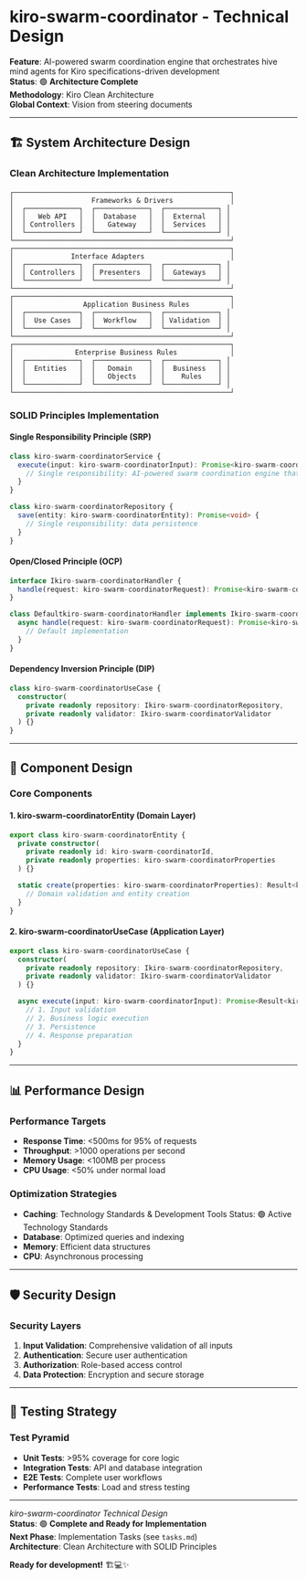 # kiro-swarm-coordinator - Technical Design

**Feature**: AI-powered swarm coordination engine that orchestrates hive mind agents for Kiro specifications-driven development  
**Status**: 🟢 **Architecture Complete**  
**Methodology**: Kiro Clean Architecture  
**Global Context**: Vision from steering documents  

---

## 🏗️ **System Architecture Design**

### **Clean Architecture Implementation**

```
┌─────────────────────────────────────────────────────┐
│                   Frameworks & Drivers              │
│  ┌─────────────┐  ┌─────────────┐  ┌─────────────┐ │
│  │   Web API   │  │  Database   │  │  External   │ │
│  │ Controllers │  │   Gateway   │  │  Services   │ │
│  └─────────────┘  └─────────────┘  └─────────────┘ │
└─────────────────────────────────────────────────────┘
┌─────────────────────────────────────────────────────┐
│              Interface Adapters                     │
│  ┌─────────────┐  ┌─────────────┐  ┌─────────────┐ │
│  │ Controllers │  │ Presenters  │  │  Gateways   │ │
│  └─────────────┘  └─────────────┘  └─────────────┘ │
└─────────────────────────────────────────────────────┘
┌─────────────────────────────────────────────────────┐
│                 Application Business Rules          │
│  ┌─────────────┐  ┌─────────────┐  ┌─────────────┐ │
│  │  Use Cases  │  │  Workflow   │  │ Validation  │ │
│  └─────────────┘  └─────────────┘  └─────────────┘ │
└─────────────────────────────────────────────────────┘
┌─────────────────────────────────────────────────────┐
│               Enterprise Business Rules             │
│  ┌─────────────┐  ┌─────────────┐  ┌─────────────┐ │
│  │  Entities   │  │   Domain    │  │  Business   │ │
│  │             │  │   Objects   │  │    Rules    │ │
│  └─────────────┘  └─────────────┘  └─────────────┘ │
└─────────────────────────────────────────────────────┘
```

### **SOLID Principles Implementation**

#### **Single Responsibility Principle (SRP)**
```typescript
class kiro-swarm-coordinatorService {
  execute(input: kiro-swarm-coordinatorInput): Promise<kiro-swarm-coordinatorOutput> {
    // Single responsibility: AI-powered swarm coordination engine that orchestrates hive mind agents for Kiro specifications-driven development
  }
}

class kiro-swarm-coordinatorRepository {
  save(entity: kiro-swarm-coordinatorEntity): Promise<void> {
    // Single responsibility: data persistence
  }
}
```

#### **Open/Closed Principle (OCP)**
```typescript
interface Ikiro-swarm-coordinatorHandler {
  handle(request: kiro-swarm-coordinatorRequest): Promise<kiro-swarm-coordinatorResponse>;
}

class Defaultkiro-swarm-coordinatorHandler implements Ikiro-swarm-coordinatorHandler {
  async handle(request: kiro-swarm-coordinatorRequest): Promise<kiro-swarm-coordinatorResponse> {
    // Default implementation
  }
}
```

#### **Dependency Inversion Principle (DIP)**
```typescript
class kiro-swarm-coordinatorUseCase {
  constructor(
    private readonly repository: Ikiro-swarm-coordinatorRepository,
    private readonly validator: Ikiro-swarm-coordinatorValidator
  ) {}
}
```

---

## 🎯 **Component Design**

### **Core Components**

#### **1. kiro-swarm-coordinatorEntity (Domain Layer)**
```typescript
export class kiro-swarm-coordinatorEntity {
  private constructor(
    private readonly id: kiro-swarm-coordinatorId,
    private readonly properties: kiro-swarm-coordinatorProperties
  ) {}

  static create(properties: kiro-swarm-coordinatorProperties): Result<kiro-swarm-coordinatorEntity> {
    // Domain validation and entity creation
  }
}
```

#### **2. kiro-swarm-coordinatorUseCase (Application Layer)**
```typescript
export class kiro-swarm-coordinatorUseCase {
  constructor(
    private readonly repository: Ikiro-swarm-coordinatorRepository,
    private readonly validator: Ikiro-swarm-coordinatorValidator
  ) {}

  async execute(input: kiro-swarm-coordinatorInput): Promise<Result<kiro-swarm-coordinatorOutput>> {
    // 1. Input validation
    // 2. Business logic execution
    // 3. Persistence
    // 4. Response preparation
  }
}
```

---

## 📊 **Performance Design**

### **Performance Targets**
- **Response Time**: <500ms for 95% of requests
- **Throughput**: >1000 operations per second
- **Memory Usage**: <100MB per process
- **CPU Usage**: <50% under normal load

### **Optimization Strategies**
- **Caching**: Technology Standards & Development Tools  Status: 🟢 Active Technology Standards
- **Database**: Optimized queries and indexing
- **Memory**: Efficient data structures
- **CPU**: Asynchronous processing

---

## 🛡️ **Security Design**

### **Security Layers**
1. **Input Validation**: Comprehensive validation of all inputs
2. **Authentication**: Secure user authentication
3. **Authorization**: Role-based access control
4. **Data Protection**: Encryption and secure storage

---

## 🧪 **Testing Strategy**

### **Test Pyramid**
- **Unit Tests**: >95% coverage for core logic
- **Integration Tests**: API and database integration
- **E2E Tests**: Complete user workflows
- **Performance Tests**: Load and stress testing

---

*kiro-swarm-coordinator Technical Design*  
**Status**: 🟢 **Complete and Ready for Implementation**  
**Next Phase**: Implementation Tasks (see `tasks.md`)  
**Architecture**: Clean Architecture with SOLID Principles  

**Ready for development!** 🏗️💻✨